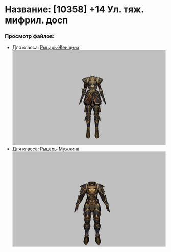 # Название: [10358] +14 Ул. тяж. мифрил. досп

### Просмотр файлов:
- Для класса: [Рыцарь-Женщина](Рыцарь-Женщина)
![p010021.png](Рыцарь-Женщина/p010021.png)
- Для класса: [Рыцарь-Мужчина](Рыцарь-Мужчина)
![p000021.png](Рыцарь-Мужчина/p000021.png)
